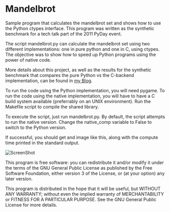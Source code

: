 Mandelbrot
==========

Sample program that calculates the mandelbrot set and shows how to use the Python ctypes interface. This program was written as the synthetic benchmark for a tech talk part of the 2011 PyDay event.

The script mandelbrot.py can calculate the mandelbrot set using two different implementations: one in pure python and one in C, using ctypes. The objective was to show how to speed up Python programs using the power
of native code.

More details about this project, as well as the results for the synthetic benchmark that compares the pure Python vs the C-backend implementation, can be found in [my Blog](http://www.alejandrosegovia.net/2013/05/20/the-mandelbrot-project/).

To run the code using the Python implementation, you will need pygame. To run the code using the native implementation, you will have to have a C build system available (preferrably on an UNIX environment). Run the Makefile script to compile the shared library.

To execute the script, just run mandelbrot.py. By default, the script  attempts to run the native version. Change the native_comp variable to False to switch to the Python version.

If successful, you should get and image like this, along with the compute time printed in the standard output.

![ScreenShot](https://raw.github.com/alesegovia/mandelbrot/master/out.png)

This program is free software: you can redistribute it and/or modify it under the terms of the GNU General Public License as published by the Free Software Foundation, either version 3 of the License, or (at your option) any later version.

This program is distributed in the hope that it will be useful, but WITHOUT ANY WARRANTY; without even the implied warranty of MERCHANTABILITY or FITNESS FOR A PARTICULAR PURPOSE.  See the GNU General Public License for more details.

